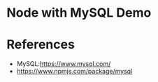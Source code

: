 Node with MySQL Demo
======================


# References

* MySQL:https://www.mysql.com/
* https://www.npmjs.com/package/mysql
